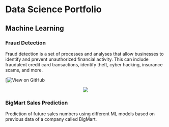 # Data Science Portfolio

## Machine Learning

### Fraud Detection

Fraud detection is a set of processes and analyses that allow businesses to identify and prevent unauthorized financial activity. This can include fraudulent credit card transactions, identify theft, cyber hacking, insurance scams, and more.

[![View on GitHub](https://github.com/shriyaS5/Fraud_detection)

<center><img src="Downloads/Fraud_detection.png"/></center>

### BigMart Sales Prediction

Prediction of future sales numbers using different ML models based on previous data of a company called BigMart.

